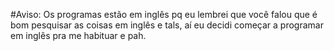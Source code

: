 #Aviso: Os programas estão em inglês pq eu lembrei que você falou que é bom pesquisar as coisas em inglês e tals, aí eu decidi começar a programar em inglês pra me habituar e pah. 